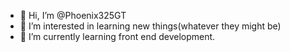 - 👋 Hi, I’m @Phoenix325GT
- 👀 I’m interested in learning new things(whatever they might be)
- 🌱 I’m currently learning front end development.

